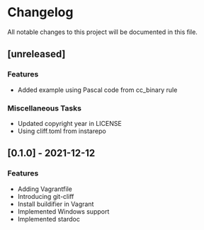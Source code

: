 # Changelog
All notable changes to this project will be documented in this file.

## [unreleased]

### Features

- Added example using Pascal code from cc_binary rule

### Miscellaneous Tasks

- Updated copyright year in LICENSE
- Using cliff.toml from instarepo

## [0.1.0] - 2021-12-12

### Features

- Adding Vagrantfile
- Introducing git-cliff
- Install buildifier in Vagrant
- Implemented Windows support
- Implemented stardoc

<!-- generated by git-cliff -->
